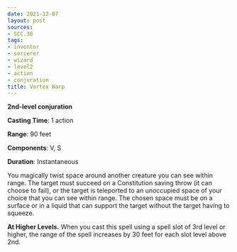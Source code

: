 ```yaml
---
date: 2021-12-07
layout: post
sources:
- SCC.38
tags:
- inventor
- sorcerer
- wizard
- level2
- action
- conjuration
title: Vortex Warp
---
```


**2nd-level conjuration**

**Casting Time**: 1 action

**Range**: 90 feet

**Components**: V, S

**Duration**: Instantaneous

You magically twist space around another creature you can see within range. The target must succeed on a Constitution saving throw (it can choose to fail), or the target is teleported to an unoccupied space of your choice that you can see within range. The chosen space must be on a surface or in a liquid that can support the target without the target having to squeeze.

**At Higher Levels.** When you cast this spell using a spell slot of 3rd level or higher, the range of the spell increases by 30 feet for each slot level above 2nd.

